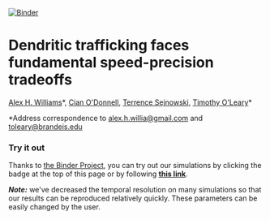 [![Binder](http://mybinder.org/badge.svg)](http://mybinder.org/repo/ahwillia/Williams-etal-Synaptic-Transport)

# Dendritic trafficking faces fundamental speed-precision tradeoffs

[Alex H. Williams](http://alexhwilliams.info/)\*, [Cian O'Donnell](http://www.snl.salk.edu/~cian/Cian_ODonnell/Cian_ODonnell.html), [Terrence Sejnowski](http://cnl.salk.edu/), [Timothy O'Leary](http://www.drtimothyoleary.com/)\*

*Address correspondence to alex.h.willia@gmail.com and toleary@brandeis.edu

### Try it out

Thanks to [the Binder Project](http://mybinder.org/), you can try out our simulations by clicking the badge at the top of this page or by following [**this link**](http://mybinder.org/repo/ahwillia/Williams-etal-Synaptic-Transport).

***Note:*** we've decreased the temporal resolution on many simulations so that our results can be reproduced relatively quickly. These parameters can be easily changed by the user.
